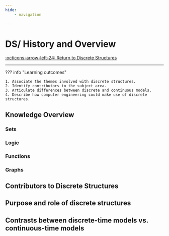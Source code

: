 ```yaml
---
hide:
    - navigation 

---
```


# DS/ History and Overview

[:octicons-arrow-left-24: Return to Discrete Structures](/Bodies-of-Knowledge/Discrete-Structures/)

---

??? info "Learning outcomes"

    1. Associate the themes involved with discrete structures.
    2. Identify contributors to the subject area.
    3. Articulate differences between discrete and continuous models.
    4. Describe how computer engineering could make use of discrete structures.

## Knowledge Overview

### Sets

### Logic

### Functions

### Graphs

## Contributors to Discrete Structures

## Purpose and role of discrete structures

## Contrasts between discrete-time models vs. continuous-time models

